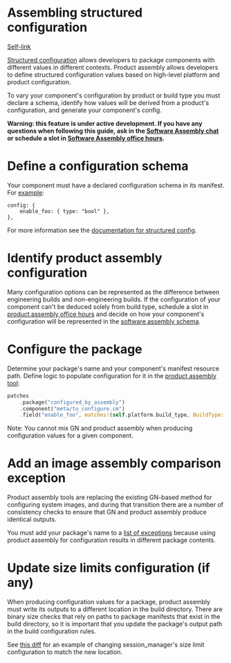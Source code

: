# Assembling structured configuration

[Self-link](https://goto.google.com/fuchsia-assembling-structured-config)

[Structured configuration][sc-docs] allows developers to package components with
different values in different contexts. Product assembly allows developers to
define structured configuration values based on high-level platform and product
configuration.

To vary your component's configuration by product or build type you must declare
a schema, identify how values will be derived from a product's configuration,
and generate your component's config.

**Warning: this feature is under active development. If you have any questions
when following this guide, ask in the [Software Assembly chat][sa-chat] or
schedule a slot in [Software Assembly office hours][sa-hours].**

# Define a configuration schema

Your component must have a declared configuration schema in its manifest. For
[example][example-cml]:

```json5
config: {
    enable_foo: { type: "bool" },
},
```

For more information see the [documentation for structured config][sc-docs].

# Identify product assembly configuration

Many configuration options can be represented as the difference between
engineering builds and non-engineering builds. If the configuration of your
component can't be deduced solely from build type, schedule a slot in [product
assembly office hours][sa-hours] and decide on how your component's
configuration will be represented in the [software assembly schema][sa-schema].

# Configure the package

Determine your package's name and your component's manifest resource path.
Define logic to populate configuration for it in the [product assembly
tool][configure-product]:

```rs
patches
    .package("configured_by_assembly")
    .component("meta/to_configure.cm")
    .field("enable_foo", matches!(self.platform.build_type, BuildType::Eng));
```

Note: You cannot mix GN and product assembly when producing configuration values
for a given component.

# Add an image assembly comparison exception

Product assembly tools are replacing the existing GN-based method for
configuring system images, and during that transition there are a number of
consistency checks to ensure that GN and product assembly produce identical
outputs.

You must add your package's name to a [list of exceptions][mismatch-exceptions]
because using product assembly for configuration results in different package
contents.

# Update size limits configuration (if any)

When producing configuration values for a package, product assembly must write
its outputs to a different location in the build directory. There are binary
size checks that rely on paths to package manifests that exist in the build
directory, so it is important that you update the package's output path in the
build configuration rules.

See [this diff][session-manager-diff] for an example of changing
session_manager's size limit configuration to match the new location.

[sc-docs]: https://fuchsia.dev/fuchsia-src/development/components/configuration/structured_config
[sa-chat]: https://goto.google.com/fuchsia-product-assembly-chat
[sa-hours]: https://goto.google.com/fuchsia-product-assembly-office-hours
[example-cml]: /examples/assembly/structured_config/configured_by_assembly/meta/to_configure.cml
[configure-product]: /src/lib/assembly/platform_configuration/src/lib.rs
[sa-schema]: /src/lib/assembly/config_schema/src/product_config.rs
[mismatch-exceptions]: /build/assembly/scripts/compare_image_assembly_config_contents.py
[session-manager-diff]: https://goto.google.com/fuchsia-session-manager-size-limits-path-update
